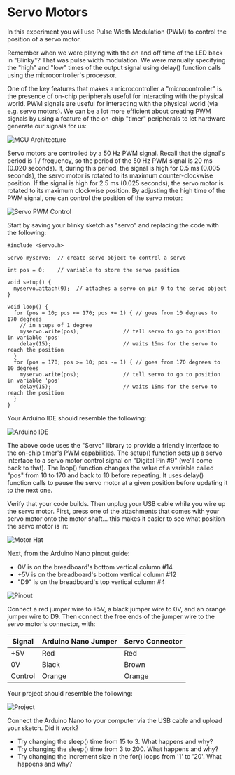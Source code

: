 # Servo Motors

In this experiment you will use Pulse Width Modulation (PWM) to control the position of a servo motor.

Remember when we were playing with the on and off time of the LED back in "Blinky"?  That was pulse width modulation.  We were manually specifying the "high" and "low" times of the output signal using delay() function calls using the microcontroller's processor.  

One of the key features that makes a microcontroller a "microcontroller" is the presence of on-chip peripherals useful for interacting with the physical world.  PWM signals are useful for interacting with the physical world (via e.g. servo motors).  We can be a lot more efficient about creating PWM signals by using a feature of the on-chip "timer" peripherals to let hardware generate our signals for us:

![MCU Architecture](images/ATmega328_Arch.jpg)

Servo motors are controlled by a 50 Hz PWM signal.  Recall that the signal's period is 1 / frequency, so the period of the 50 Hz PWM signal is 20 ms (0.020 seconds).  If, during this period, the signal is high for 0.5 ms (0.005 seconds), the servo motor is rotated to its maximum counter-clockwise position.  If the signal is high for 2.5 ms (0.025 seconds), the servo motor is rotated to its maximum clockwise position.  By adjusting the high time of the PWM signal, one can control the position of the servo motor:

![Servo PWM Control](images/Servo_PWM.jpg)

Start by saving your blinky sketch as "servo" and replacing the code with the following:

```
#include <Servo.h>

Servo myservo;  // create servo object to control a servo

int pos = 0;    // variable to store the servo position

void setup() {
  myservo.attach(9);  // attaches a servo on pin 9 to the servo object
}

void loop() {
  for (pos = 10; pos <= 170; pos += 1) { // goes from 10 degrees to 170 degrees
    // in steps of 1 degree
    myservo.write(pos);              // tell servo to go to position in variable 'pos'
    delay(15);                       // waits 15ms for the servo to reach the position
  }
  for (pos = 170; pos >= 10; pos -= 1) { // goes from 170 degrees to 10 degrees
    myservo.write(pos);              // tell servo to go to position in variable 'pos'
    delay(15);                       // waits 15ms for the servo to reach the position
  }
}
```

Your Arduino IDE should resemble the following:

![Arduino IDE](images/IDE.jpg)

The above code uses the "Servo" library to provide a friendly interface to the on-chip timer's PWM capabilities.  The setup() function sets up a servo interface to a servo motor control signal on "Digital Pin #9" (we'll come back to that).  The loop() function changes the value of a variable called "pos" from 10 to 170 and back to 10 before repeating.  It uses delay() function calls to pause the servo motor at a given position before updating it to the next one.

Verify that your code builds.  Then unplug your USB cable while you wire up the servo motor.  First, press one of the attachments that comes with your servo motor onto the motor shaft... this makes it easier to see what position the servo motor is in:

![Motor Hat](images/Servo_Hat.jpg)

Next, from the Arduino Nano pinout guide:
* 0V is on the breadboard's bottom vertical column #14
* +5V is on the breadboard's bottom vertical column #12 
* "D9" is on the breadboard's top vertical column #4

![Pinout](images/Nano_Pinout.jpg)

Connect a red jumper wire to +5V, a black jumper wire to 0V, and an orange jumper wire to D9.  Then connect the free ends of the jumper wire to the servo motor's connector, with:

| Signal | Arduino Nano Jumper | Servo Connector |
|--------|---------------------|-----------------|
| +5V    | Red                 | Red             |
| 0V     | Black               | Brown           |
| Control| Orange              | Orange          |

Your project should resemble the following:

![Project](images/Circut_1.jpg)

Connect the Arduino Nano to your computer via the USB cable and upload your sketch.  Did it work?

* Try changing the sleep() time from 15 to 3.  What happens and why?
* Try changing the sleep() time from 3 to 200.  What happens and why?
* Try changing the increment size in the for() loops from '1' to '20'.  What happens and why?